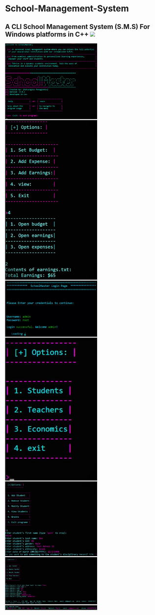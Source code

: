 # School-Management-System
A CLI School Management System (S.M.S) For Windows platforms in C++
<img src = "https://c4.wallpaperflare.com/wallpaper/935/690/342/c-plus-plus-c-code-wallpaper-preview.jpg">
---
<img src="https://github.com/PanagiotisKots/School-Management-System/blob/main/img/4.jpg" width="300px"> <img src="https://github.com/PanagiotisKots/School-Management-System/blob/main/img/10.jpg" width="300px"> 
<br>
<img src="https://github.com/PanagiotisKots/School-Management-System/blob/main/img/5.jpg" width="300px"> <img src="https://github.com/PanagiotisKots/School-Management-System/blob/main/img/6.jpg" width="300px">
<br>
<img src="https://github.com/PanagiotisKots/School-Management-System/blob/main/img/7.jpg" width="300px"> <img src="https://github.com/PanagiotisKots/School-Management-System/blob/main/img/8.jpg" width="300px">
<br>
<img src="https://github.com/PanagiotisKots/School-Management-System/blob/main/img/9.jpg" width="300px">

